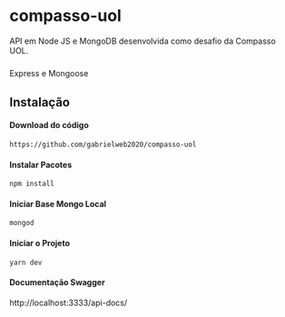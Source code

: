 # compasso-uol
API em Node JS e MongoDB desenvolvida como desafio da Compasso UOL.

#####
Express e Mongoose

## Instalação

#### Download do código
`https://github.com/gabrielweb2020/compasso-uol`  

#### Instalar Pacotes
`npm install`

#### Iniciar Base Mongo Local
`mongod`

#### Iniciar o Projeto
`yarn dev`

#### Documentação Swagger
http://localhost:3333/api-docs/
